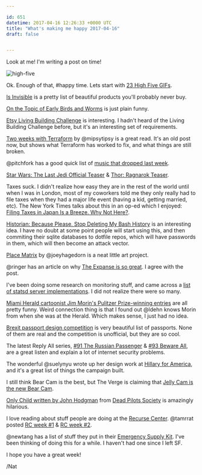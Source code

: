 ```yaml
---

id: 651
datetime: 2017-04-16 12:26:33 +0000 UTC
title: "What's making me happy 2017-04-16"
draft: false


---
```


Look at me! I'm writing a post on time!

![high-five](https://www.giftionary.city/icco/tina-five)

Ok. Enough of that, #happy time. Lets start with [23 High Five GIFs](http://www.collegehumor.com/post/6774313/23-high-five-gifs).

[Is Invisible](http://isinvisible.com/) is a pretty list of beautiful products you'll probably never buy.

[On the Topic of Early Birds and Worms](http://smbc-comics.com/index.php?id=3718) is just plain funny.

[Etsy Living Building Challenge](https://www.etsy.com/living-building-challenge) is interesting. I hadn't heard of the Living Building Challenge before, but it's an interesting set of requirements.

[Two weeks with Terraform](https://charity.wtf/2016/02/23/two-weeks-with-terraform/) by @mipsytipsy is a great read. It's an old post now, but shows what Terraform has worked to fix, and what things are still broken.

@pitchfork has a good quick list of [music that dropped last week](http://pitchfork.com/news/72840-kendrick-lamar-and-4-more-albums-out-today-you-should-listen-to-now/).

[Star Wars: The Last Jedi Official Teaser](https://www.youtube.com/watch?v=zB4I68XVPzQ&feature=youtu.be) & [Thor: Ragnarok Teaser](https://www.youtube.com/watch?v=v7MGUNV8MxU&feature=youtu.be).

Taxes suck. I didn't realize how easy they are in the rest of the world until when I was in London, most of my coworkers told me they only really had to file taxes when they had a major life event (having a kid,
 getting married, etc). The New York Times talks about this in an op-ed which I enjoyed: [Filing Taxes in Japan Is a Breeze. Why Not Here?](https://nyti.ms/2pdvvLx).

[Historian: Because Please, Stop Deleting My Bash History](https://undertitled.com/2017/04/12/historian-because-please-stop-deleting-my-bash-history.html) is an interesting idea. I have no doubt at some point people will start using this, and then commiting their sqlite databases to dotfile repos, which will have passwords in them, which will then become an attack vector.

[Place Matrix](https://placematrix.joeyhagedorn.com/) by @joeyhagedorn is a neat little art project.

@ringer has an article on why [The Expanse is so great](https://theringer.com/the-expanse-syfy-tv-game-of-thrones-battlestar-galactica-bb64d5169dec?source=ifttt--------------1). I agree with the post.

I've been doing some research on monitoring stuff, and came across a [list of statsd server implementations](http://www.joemiller.me/2011/09/21/list-of-statsd-server-implementations/). I did not realize there were so many.

[Miami Herald cartoonist Jim Morin's Pulitzer Prize-winning entries](http://www.miamiherald.com/opinion/editorial-cartoons/jim-morin/article143772254.html) are all pretty funny. Weird connection thing is that I found out @ldehn knows Morin from when she was at the Herald. Which makes sense, I just had no idea.

[Brexit passport design competition](https://www.dezeen.com/2017/04/04/brexit-passport-design-competition-shortlist-revealed-video/) is very beautiful list of passports. None of them are real and the competition is unofficial, but they are so cool.

The latest Reply All series, [#91 The Russian Passenger](http://pca.st/4Q6Y) & [#93 Beware All](http://pca.st/5v4c), are a great listen and explain a lot of internet security problems.

The wonderful @suelynyu wrote up her design work at [Hillary for America](http://www.suelynyu.com/hillary-for-america/), and it's a great list of things the campaign built.

I still think Bear Cam is the best, but The Verge is claiming that [Jelly Cam is the new Bear Cam](http://www.theverge.com/2017/4/8/15221006/jelly-cam-monterey-bay-aquarium).

[Only Child written by John Hodgman](http://pca.st/G5DX) from [Dead Pilots Society](http://www.maximumfun.org/shows/dead-pilots-society) is amazingly hilarious.

I love reading about stuff people are doing at the [Recurse Center](https://www.recurse.com/). @tamrrat posted [RC week #1](http://www.tamrat.co/rc-week-1/) & [RC week #2](http://www.tamrat.co/rc-week-2/).

@newtang has a list of stuff they put in their [Emergency Supply Kit](http://blog.jonnew.com/posts/emergency-supply-kit). I've been thinking of doing this for a while. I haven't had one since I left SF.

I hope you have a great week!

/Nat

